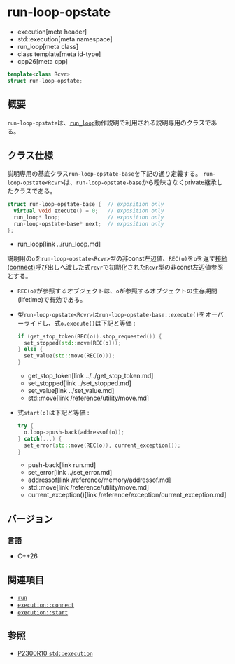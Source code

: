 # run-loop-opstate
* execution[meta header]
* std::execution[meta namespace]
* run_loop[meta class]
* class template[meta id-type]
* cpp26[meta cpp]

```cpp
template<class Rcvr>
struct run-loop-opstate;
```

## 概要
`run-loop-opstate`は、[`run_loop`](../run_loop.md)動作説明で利用される説明専用のクラスである。


## クラス仕様
説明専用の基底クラス`run-loop-opstate-base`を下記の通り定義する。
`run-loop-opstate<Rcvr>`は、`run-loop-opstate-base`から曖昧さなくprivate継承したクラスである。

```cpp
struct run-loop-opstate-base {  // exposition only
  virtual void execute() = 0;   // exposition only
  run_loop* loop;               // exposition only
  run-loop-opstate-base* next;  // exposition only
};
```
* run_loop[link ../run_loop.md]

説明用の`o`を`run-loop-opstate<Rcvr>`型の非const左辺値、`REC(o)`を`o`を返す[接続(connect)](../connect.md)呼び出しへ渡した式`rcvr`で初期化された`Rcvr`型の非const左辺値参照とする。

- `REC(o)`が参照するオブジェクトは、`o`が参照するオブジェクトの生存期間(lifetime)で有効である。
- 型`run-loop-opstate<Rcvr>`は`run-loop-opstate-base::execute()`をオーバーライドし、式`o.execute()`は下記と等価 :

    ```cpp
    if (get_stop_token(REC(o)).stop_requested()) {
      set_stopped(std::move(REC(o)));
    } else {
      set_value(std::move(REC(o)));
    }
    ```
    * get_stop_token[link ../../get_stop_token.md]
    * set_stopped[link ../set_stopped.md]
    * set_value[link ../set_value.md]
    * std::move[link /reference/utility/move.md]

- 式`start(o)`は下記と等価 :

    ```cpp
    try {
      o.loop->push-back(addressof(o));
    } catch(...) {
      set_error(std::move(REC(o)), current_exception());
    }
    ```
    * push-back[link run.md]
    * set_error[link ../set_error.md]
    * addressof[link /reference/memory/addressof.md]
    * std::move[link /reference/utility/move.md]
    * current_exception()[link /reference/exception/current_exception.md]


## バージョン
### 言語
- C++26


## 関連項目
- [`run`](run.md)
- [`execution::connect`](../connect.md)
- [`execution::start`](../start.md)


## 参照
- [P2300R10 `std::execution`](https://www.open-std.org/jtc1/sc22/wg21/docs/papers/2024/p2300r10.html)
